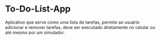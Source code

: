 # To-Do-List-App
Aplicativo que serve como uma lista de tarefas, permite ao usuário adicionar e remover tarefas, deve ser executado diretamente no celular ou até mesmo por um simulador.
